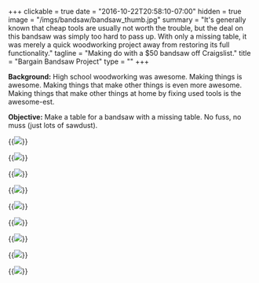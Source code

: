 +++
clickable = true
date = "2016-10-22T20:58:10-07:00"
hidden = true
image = "/imgs/bandsaw/bandsaw_thumb.jpg"
summary = "It's generally known that cheap tools are usually not worth the trouble, but the deal on this bandsaw was simply too hard to pass up. With only a missing table, it was merely a quick woodworking project away from restoring its full functionality."
tagline = "Making do with a $50 bandsaw off Craigslist."
title = "Bargain Bandsaw Project"
type = ""
+++

__Background:__ High school woodworking was awesome. Making things is awesome. Making things that make other things is even more awesome. Making things that make other things at home by fixing used tools is the awesome-est. 

__Objective:__ Make a table for a bandsaw with a missing table. No fuss, no muss (just lots of sawdust).

{{<img caption="Fresh off Craigslist in its table-naked glory."
src="/imgs/bandsaw/original_1.jpg" >}}

{{<img caption="I needed something to cut parts for the table support. Thus, the inverted jigsaw was birthed."
src="/imgs/bandsaw/IMG_20161016_091555.jpg" >}}

{{<img caption="Cutting the table center out on the bandsaw stand-in."
src="/imgs/bandsaw/IMG_20161022_170440.jpg" >}}

{{<img caption="Blade insert seated nice and snug."
src="/imgs/bandsaw/IMG_20161022_221837.jpg" >}}

{{<img caption="Attempt #1: First version of the table supports. It wasn't extremely stable, but it was good enough to cut sturdier parts as replacements."
src="/imgs/bandsaw/IMG_20161016_091647.jpg" >}}

{{<img caption="Attempt #2: Completed table support with angle adjustment from the slotted hole. Also note the modified  knob handle above to provide easier adjustment."
src="/imgs/bandsaw/IMG_20161023_174353.jpg" >}}

{{<img caption="Bandsaw fully functional and ready to rip."
src="/imgs/bandsaw/IMG_20161023_174235.jpg" >}} 

{{<img caption="First bandsaw project was making a keyholder and to increase stoke for the winter ski season."
src="/imgs/bandsaw/IMG_20161017_204329.jpg" >}} 

{{<img caption="Also made a butcher's block out of an old fireplace mantle."
src="/imgs/bandsaw/IMG_20161021_222031.jpg" >}} 
